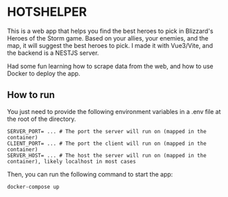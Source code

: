 # HOTSHELPER

This is a web app that helps you find the best heroes to pick in Blizzard's Heroes of the Storm game. Based on your allies, your enemies, and the map, it will suggest the best heroes to pick.
I made it with Vue3/Vite, and the backend is a NESTJS server.

Had some fun learning how to scrape data from the web, and how to use Docker to deploy the app.

## How to run

You just need to provide the following environment variables in a .env file at the root of the directory.
    
```
SERVER_PORT= ... # The port the server will run on (mapped in the container)
CLIENT_PORT= ... # The port the client will run on (mapped in the container)
SERVER_HOST= ... # The host the server will run on (mapped in the container), likely localhost in most cases
```

Then, you can run the following command to start the app:

```
docker-compose up
```

